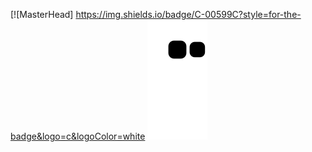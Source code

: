 [![MasterHead]
https://img.shields.io/badge/C-00599C?style=for-the-badge&logo=c&logoColor=white
  ![Snake animation](https://github.com/rafaballerini/rafaballerini/blob/output/github-contribution-grid-snake.svg)
